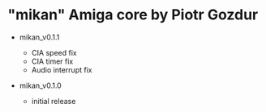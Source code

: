 # "mikan" Amiga core by Piotr Gozdur

- mikan_v0.1.1
  - CIA speed fix
  - CIA timer fix
  - Audio interrupt fix

- mikan_v0.1.0
  - initial release
